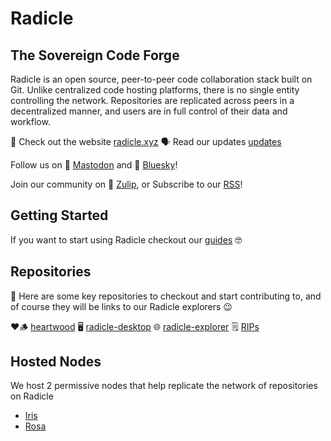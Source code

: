 # Radicle

## The Sovereign Code Forge

Radicle is an open source, peer-to-peer code collaboration stack built on Git. Unlike centralized code hosting platforms, there is no single entity controlling the network. Repositories are replicated across peers in a decentralized manner, and users are in full control of their data and workflow.

👾 Check out the website [radicle.xyz](https://radicle.xyz)
🗣️ Read our updates [updates](https://radicle.xyz/#updates)

Follow us on 🐘 [Mastodon](https://toot.radicle.xyz/@radicle) and 🦋 [Bluesky](https://bsky.app/profile/radicle.xyz)!

Join our community on 💬 [Zulip](https://radicle.zulipchat.com/), or Subscribe to our [RSS](https://radicle.xyz/feed.xml)!

## Getting Started

If you want to start using Radicle checkout our [guides](https://radicle.xyz/guides) 🤓

## Repositories

🔑 Here are some key repositories to checkout and start contributing to, and of course they will be links to our Radicle explorers 😉

❤️🪵 [heartwood](https://app.radicle.xyz/nodes/iris.radicle.xyz/rad:z3gqcJUoA1n9HaHKufZs5FCSGazv5)
🖥️ [radicle-desktop](https://app.radicle.xyz/nodes/iris.radicle.xyz/rad:z4D5UCArafTzTQpDZNQRuqswh3ury)
🌐 [radicle-explorer](https://app.radicle.xyz/nodes/iris.radicle.xyz/rad:z4V1sjrXqjvFdnCUbxPFqd5p4DtH5)
🗒️ [RIPs](https://app.radicle.xyz/nodes/iris.radicle.xyz/rad:z3trNYnLWS11cJWC6BbxDs5niGo82)

## Hosted Nodes

We host 2 permissive nodes that help replicate the network of repositories on Radicle

- [Iris](https://app.radicle.xyz/nodes/iris.radicle.xyz)
- [Rosa](https://app.radicle.xyz/nodes/rosa.radicle.xyz)
